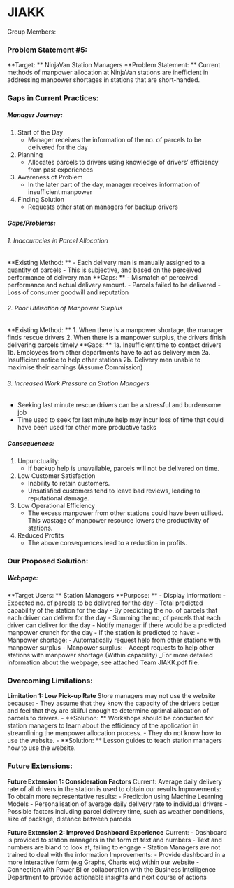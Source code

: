 # JIAKK
Group Members: 
### Problem Statement #5: 

**Target: ** NinjaVan Station Managers
**Problem Statement: ** Current methods of manpower allocation at NinjaVan stations are inefficient in addressing manpower shortages in stations that are short-handed. 

### Gaps in Current Practices: 
##### Manager Journey:
1. Start of the Day
    - Manager receives the information of the no. of parcels to be delivered for the day
3. Planning
    - Allocates parcels to drivers using knowledge of drivers’ efficiency from past experiences
5. Awareness of Problem
    - In the later part of the day, manager receives information of insufficient manpower 
7. Finding Solution
    - Requests other station managers for backup drivers

##### Gaps/Problems:
###### 1. Inaccuracies in Parcel Allocation
  **Existing Method: ** 
    - Each delivery man is manually assigned to a quantity of parcels
    - This is subjective, and based on the perceived performance of delivery man
  **Gaps: **
    - Mismatch of perceived performance and actual delivery amount.
    - Parcels failed to be delivered
    - Loss of consumer goodwill and reputation

###### 2. Poor Utilisation of Manpower Surplus
  **Existing Method: **
    1. When there is a manpower shortage, the manager finds rescue drivers
    2. When there is a manpower surplus, the drivers finish delivering parcels timely
  **Gaps: **
    1a. Insufficient time to contact drivers
    1b. Employees from other departments have to act as delivery men
    2a. Insufficient notice to help other stations
    2b. Delivery men unable to maximise their earnings (Assume Commission)
    
###### 3. Increased Work Pressure on Station Managers
   - Seeking last minute rescue drivers can be a stressful and burdensome job
   - Time used to seek for last minute help may incur loss of time that could have been used for other more      productive tasks

##### Consequences:
   1. Unpunctuality:
      - If backup help is unavailable, parcels will not be delivered on time.
   3. Low Customer Satisfaction
      - Inability to retain customers.
      - Unsatisfied customers tend to leave bad reviews, leading to reputational damage.
   5. Low Operational Efficiency
      - The excess manpower from other stations could have been utilised. This wastage of manpower resource 
        lowers the productivity of stations.
   7. Reduced Profits
      - The above consequences lead to a reduction in profits.


### Our Proposed Solution:
  ##### Webpage:
  **Target Users: ** Station Managers
  **Purpose: **
      - Display information:
        - Expected no. of parcels to be delivered for the day
        - Total predicted capability of the station for the day
            - By predicting the no. of parcels that each driver can deliver for the day
            - Summing the no, of parcels that each driver can deliver for the day
        - Notify manager if there would be a predicted manpower crunch for the day
        - If the station is predicted to have:
            - Manpower shortage:
              - Automatically request help from other stations with manpower surplus 
            - Manpower surplus:
              - Accept requests to help other stations with manpower shortage (Within capability)
  _For more detailed information about the webpage, see attached Team JIAKK.pdf file.
  
  
  ### Overcoming Limitations:
  **Limitation 1: Low Pick-up Rate**
  Store managers may not use the website because:
      - They assume that they know the capacity of the drivers better and feel that they are skilful 
        enough to determine optimal allocation of parcels to drivers.
          - **Solution: ** Workshops should be conducted for station managers to learn about the efficiency 
            of the application in streamlining the manpower allocation process.
      - They do not know how to use the website.
          - **Solution: ** Lesson guides to teach station managers how to use the website.
          
   ### Future Extensions:
   **Future Extension 1: Consideration Factors**
   Current: Average daily delivery rate of all drivers in the station is used to obtain our results
   Improvements: To obtain more representative results:
      - Prediction using Machine Learning Models
      - Personalisation of average daily delivery rate to individual drivers
      - Possible factors including parcel delivery time, such as weather conditions, size of package, 
        distance between parcels
    
   **Future Extension 2: Improved Dashboard Experience**
   Current: 
      - Dashboard is provided to station managers in the form of text and numbers
      - Text and numbers are bland to look at, failing to engage
      - Station Managers are not trained to deal with the information
    Improvements:
      - Provide dashboard in a more interactive form (e.g Graphs, Charts etc) within our website
      - Connection with Power BI or collaboration with the Business Intelligence Department to provide 
        actionable insights and next course of actions


   

  







